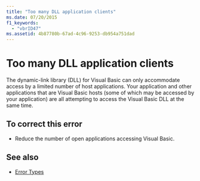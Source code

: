 ```yaml
---
title: "Too many DLL application clients"
ms.date: 07/20/2015
f1_keywords: 
  - "vbrID47"
ms.assetid: 4b87780b-67ad-4c96-9253-db954a751dad
---
```

# Too many DLL application clients
The dynamic-link library (DLL) for Visual Basic can only accommodate access by a limited number of host applications. Your application and other applications that are Visual Basic hosts (some of which may be accessed by your application) are all attempting to access the Visual Basic DLL at the same time.  
  
## To correct this error  
  
-   Reduce the number of open applications accessing Visual Basic.  
  
## See also
- [Error Types](../../visual-basic/programming-guide/language-features/error-types.md)
